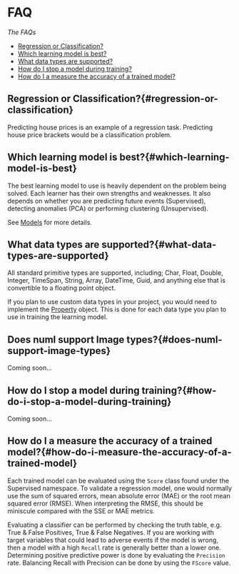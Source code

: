 # FAQ

_The FAQs_

-	[Regression or Classification?](#regression-or-classification)
-	[Which learning model is best?](#which-learning-model-is-best)
-	[What data types are supported?](#what-data-types-are-supported)
-	[How do I stop a model during training?](#how-do-i-stop-a-model-during-training)
-	[How do I a measure the accuracy of a trained model?](#how-do-i-measure-the-accuracy-of-a-trained-model)

## Regression or Classification?{#regression-or-classification}
Predicting house prices is an example of a regression task.  Predicting house price brackets would be a 
classification problem.


## Which learning model is best?{#which-learning-model-is-best}
The best learning model to use is heavily dependent on the problem being solved.  Each learner has their own
strengths and weaknesses.  It also depends on whether you are predicting future events (Supervised), detecting
anomalies (PCA) or performing clustering (Unsupervised).

See [Models](models.md) for more details.


## What data types are supported?{#what-data-types-are-supported}
All standard primitive types are supported, including; Char, Float, Double, Integer, TimeSpan, String, Array, 
DateTime, Guid, and anything else that is convertible to a floating point object.

If you plan to use custom data types in your project, you would need to implement the [Property](../api/numl.Model.Property.html) 
object.  This is done for each data type you plan to use in training the learning model.


## Does numl support Image types?{#does-numl-support-image-types}
Coming soon...


## How do I stop a model during training?{#how-do-i-stop-a-model-during-training}
Coming soon...


## How do I a measure the accuracy of a trained model?{#how-do-i-measure-the-accuracy-of-a-trained-model}
Each trained model can be evaluated using the `Score` class found under the Supervised namespace.  To validate a
regression model, one would normally use the sum of squared errors, mean absolute error (MAE) or the root mean 
squared error (RMSE).  When interpreting the RMSE, this should be miniscule compared with the SSE or MAE metrics.

Evaluating a classifier can be performed by checking the truth table, e.g. True & False Positives, True & False 
Negatives.  If you are working with target variables that could lead to adverse events if the model is wrong, then a 
model with a high `Recall` rate is generally better than a lower one.  Determining positive predictive power is 
done by evaluating the `Precision` rate.  Balancing Recall with Precision can be done by using the `FScore` value.


